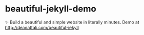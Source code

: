 # beautiful-jekyll-demo
:sparkles: Build a beautiful and simple website in literally minutes. Demo at http://deanattali.com/beautiful-jekyll

